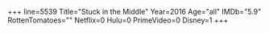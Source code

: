 +++
line=5539
Title="Stuck in the Middle"
Year=2016
Age="all"
IMDb="5.9"
RottenTomatoes=""
Netflix=0
Hulu=0
PrimeVideo=0
Disney=1
+++

